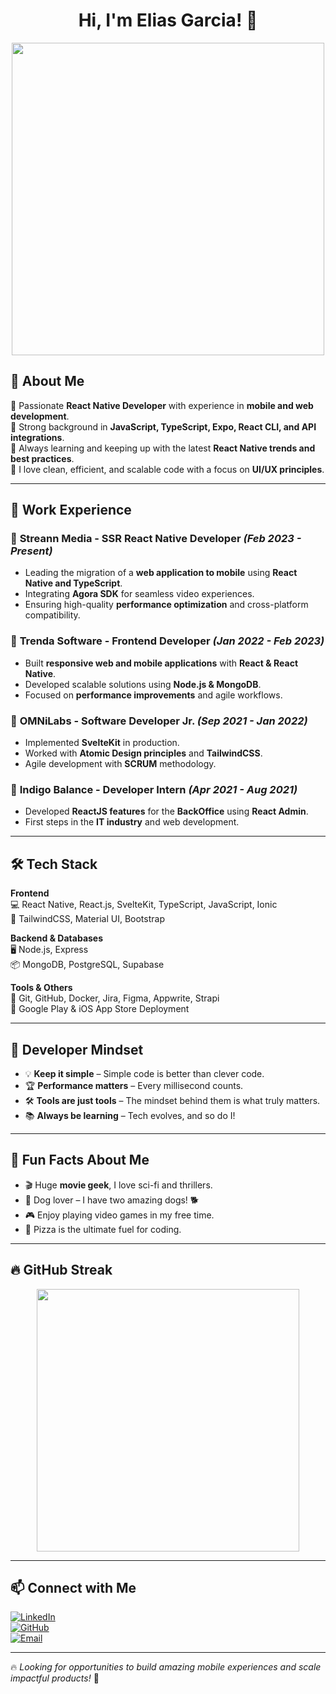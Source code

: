 <h1 align="center">Hi, I'm Elias Garcia! 👋</h1>

<p align="center">
  <img src="https://media.giphy.com/media/qgQUggAC3Pfv687qPC/giphy.gif" width="500" />
</p>

## 🚀 About Me

🔹 Passionate **React Native Developer** with experience in **mobile and web development**.  
🔹 Strong background in **JavaScript, TypeScript, Expo, React CLI, and API integrations**.  
🔹 Always learning and keeping up with the latest **React Native trends and best practices**.  
🔹 I love clean, efficient, and scalable code with a focus on **UI/UX principles**.  

---

## 💼 Work Experience

### 🏢 **Streann Media** - SSR React Native Developer *(Feb 2023 - Present)*
- Leading the migration of a **web application to mobile** using **React Native and TypeScript**.
- Integrating **Agora SDK** for seamless video experiences.
- Ensuring high-quality **performance optimization** and cross-platform compatibility.

### 🏢 **Trenda Software** - Frontend Developer *(Jan 2022 - Feb 2023)*
- Built **responsive web and mobile applications** with **React & React Native**.
- Developed scalable solutions using **Node.js & MongoDB**.
- Focused on **performance improvements** and agile workflows.

### 🏢 **OMNiLabs** - Software Developer Jr. *(Sep 2021 - Jan 2022)*
- Implemented **SvelteKit** in production.
- Worked with **Atomic Design principles** and **TailwindCSS**.
- Agile development with **SCRUM** methodology.

### 🏢 **Indigo Balance** - Developer Intern *(Apr 2021 - Aug 2021)*
- Developed **ReactJS features** for the **BackOffice** using **React Admin**.
- First steps in the **IT industry** and web development.

---

## 🛠 Tech Stack  

**Frontend**  
💻 React Native, React.js, SvelteKit, TypeScript, JavaScript, Ionic  
🎨 TailwindCSS, Material UI, Bootstrap  

**Backend & Databases**  
🖥️ Node.js, Express  
📦 MongoDB, PostgreSQL, Supabase  

**Tools & Others**  
🔧 Git, GitHub, Docker, Jira, Figma, Appwrite, Strapi  
📱 Google Play & iOS App Store Deployment  

---

## 🧠 Developer Mindset  

- 💡 **Keep it simple** – Simple code is better than clever code.  
- 🏆 **Performance matters** – Every millisecond counts.  
- 🛠️ **Tools are just tools** – The mindset behind them is what truly matters.  
- 📚 **Always be learning** – Tech evolves, and so do I!  

---

## 🎉 Fun Facts About Me  

- 🎬 Huge **movie geek**, I love sci-fi and thrillers.  
- 🐶 Dog lover – I have two amazing dogs! 🐕  
- 🎮 Enjoy playing video games in my free time.  
- 🍕 Pizza is the ultimate fuel for coding.  

---

## 🔥 GitHub Streak  

<p align="center">
  <img src="https://github-readme-streak-stats.herokuapp.com/?user=eliasg52&theme=radical" width="420"/>
</p>

---

## 📫 Connect with Me  

[![LinkedIn](https://img.shields.io/badge/LinkedIn-Elias%20Garcia-blue?style=for-the-badge&logo=linkedin)](https://www.linkedin.com/in/eliasg52/)  
[![GitHub](https://img.shields.io/badge/GitHub-eliasg52-black?style=for-the-badge&logo=github)](https://github.com/eliasg52)  
[![Email](https://img.shields.io/badge/Email-eliasgarcia81@gmail.com-red?style=for-the-badge&logo=gmail)](mailto:eliasgarcia81@gmail.com)  

---

🔥 *Looking for opportunities to build amazing mobile experiences and scale impactful products!* 🚀
